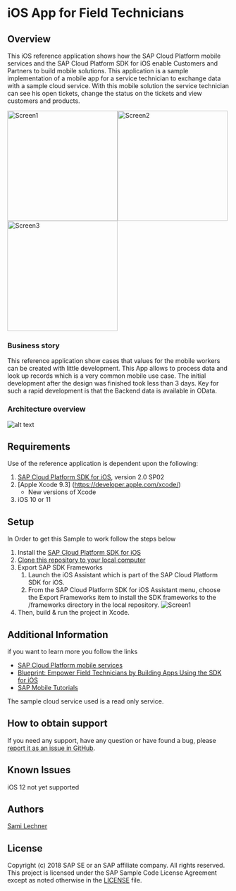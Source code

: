 # iOS App for Field Technicians

## Overview
This iOS reference application shows how the SAP Cloud Platform mobile services and the SAP Cloud Platform SDK for iOS enable Customers and Partners to build mobile solutions. This application is a sample implementation of a mobile app for a service technician to exchange data with a sample cloud service. With this mobile solution the service technician can see his open tickets, change the status on the tickets and view customers and products.

<img width="250" alt="Screen1" src="https://user-images.githubusercontent.com/28980634/45613988-4910c100-ba68-11e8-8a4a-941663e34bdf.png"><img width="250" alt="Screen2" src="https://user-images.githubusercontent.com/28980634/45613994-4ca44800-ba68-11e8-8f78-549031fe55b6.png"><img width="250" alt="Screen3" src="https://user-images.githubusercontent.com/28980634/45614004-562db000-ba68-11e8-94de-99ad846855fc.png">


### Business story
This reference application show cases that values for the mobile workers can be created with little development. This App allows to process data and look up records which is a very common mobile use case. The initial development after the design was finished took less than 3 days. Key for such a rapid development is that the Backend data is available in OData.

### Architecture overview 
![alt text](https://cloudplatform.sap.com/content/dam/website/skywalker/en_us/Blueprints/09_OnePager_Mobile_iOSSDK.jpg "Architecture Overview")


## Requirements
Use of the reference application is dependent upon the following:

 1. [SAP Cloud Platform SDK for iOS](https://www.sap.com/developer/trials-downloads/additional-downloads/sap-cloud-platform-sdk-for-ios-14485.html), version 2.0 SP02 
 2. [Apple Xcode 9.3] (https://developer.apple.com/xcode/)
     - New versions of Xcode
 3. iOS 10 or 11
 
## Setup
In Order to get this Sample to work follow the steps below  
1. Install the [SAP Cloud Platform SDK for iOS](https://www.sap.com/developer/tutorial-navigator/mobile-interactive-tutorials/sdk-tools/ios-assistant/basic.html)
2. [Clone this repository to your local computer](https://help.github.com/articles/cloning-a-repository/)
3. Export SAP SDK Frameworks   
    1. Launch the iOS Assistant which is part of the SAP Cloud Platform SDK for iOS.
    2. From the SAP Cloud Platform SDK for iOS Assistant menu, choose the Export Frameworks item to install the SDK frameworks to the /frameworks directory in the local repository. <img alt="Screen1" src="https://user-images.githubusercontent.com/28980634/45614263-377be900-ba69-11e8-9c83-eaa6c11aced1.png">
4. Then, build & run the project in Xcode.

## Additional Information

if you want to learn more you follow the links

-  [SAP Cloud Platform mobile services](https://www.sap.com/developer/topics/mobile.html)
-  [Blueprint: Empower Field Technicians by Building Apps Using the SDK for iOS](https://cloudplatform.sap.com/scenarios/usecases/sdk-ios.html)
-  [SAP Mobile Tutorials](https://www.sap.com/developer/tutorial-navigator/mobile-interactive-tutorials.html)

The sample cloud service used is a read only service.

## How to obtain support
If you need any support, have any question or have found a bug, please [report it as an issue in GitHub](https://github.com/SAP/mobile-cloud-ios-technician/issues).

## Known Issues
iOS 12 not yet supported

## Authors
[Sami Lechner](https://github.com/SamiLechner)

## License

Copyright (c) 2018 SAP SE or an SAP affiliate company. All rights reserved.
This project is licensed under the SAP Sample Code License Agreement except as noted otherwise in the [LICENSE](https://github.com/SAP/cloud-espm-cloud-native/blob/master/SAP_Sample_Code_License_Agreementv1.0.docx) file.
